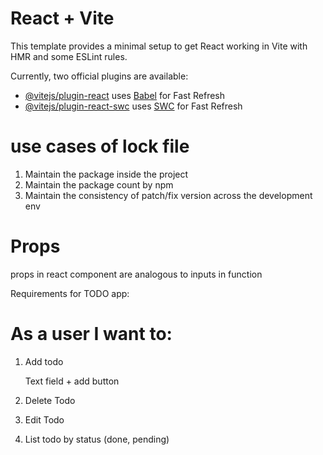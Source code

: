 # React + Vite

This template provides a minimal setup to get React working in Vite with HMR and some ESLint rules.

Currently, two official plugins are available:

- [@vitejs/plugin-react](https://github.com/vitejs/vite-plugin-react/blob/main/packages/plugin-react/README.md) uses [Babel](https://babeljs.io/) for Fast Refresh
- [@vitejs/plugin-react-swc](https://github.com/vitejs/vite-plugin-react-swc) uses [SWC](https://swc.rs/) for Fast Refresh

# use cases of lock file

1. Maintain the package inside the project
2. Maintain the package count by npm
3. Maintain the consistency of patch/fix version across the development env

# Props

props in react component are analogous to inputs in function

Requirements for TODO app:

# As a user I want to:

1. Add todo

   Text field + add button

2. Delete Todo

3. Edit Todo
4. List todo by status (done, pending)
